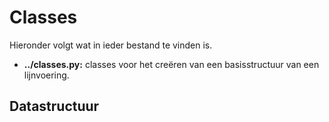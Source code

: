# Classes

Hieronder volgt wat in ieder bestand te vinden is.

- **../classes.py:** classes voor het creëren van een basisstructuur van een lijnvoering.

## Datastructuur

